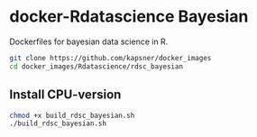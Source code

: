 # docker-Rdatascience Bayesian

Dockerfiles for bayesian data science in R.

```bash
git clone https://github.com/kapsner/docker_images
cd docker_images/Rdatascience/rdsc_bayesian
```

## Install CPU-version

```bash
chmod +x build_rdsc_bayesian.sh
./build_rdsc_bayesian.sh
```
